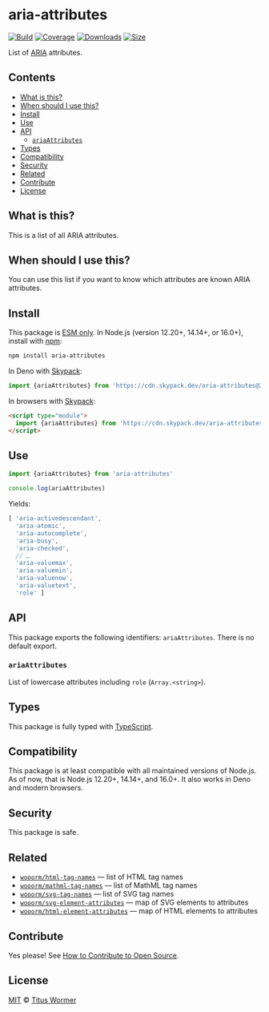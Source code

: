 # aria-attributes

[![Build][build-badge]][build]
[![Coverage][coverage-badge]][coverage]
[![Downloads][downloads-badge]][downloads]
[![Size][size-badge]][size]

List of [ARIA][spec] attributes.

## Contents

*   [What is this?](#what-is-this)
*   [When should I use this?](#when-should-i-use-this)
*   [Install](#install)
*   [Use](#use)
*   [API](#api)
    *   [`ariaAttributes`](#ariaattributes)
*   [Types](#types)
*   [Compatibility](#compatibility)
*   [Security](#security)
*   [Related](#related)
*   [Contribute](#contribute)
*   [License](#license)

## What is this?

This is a list of all ARIA attributes.

## When should I use this?

You can use this list if you want to know which attributes are known ARIA
attributes.

## Install

This package is [ESM only][esm].
In Node.js (version 12.20+, 14.14+, or 16.0+), install with [npm][]:

```sh
npm install aria-attributes
```

In Deno with [Skypack][]:

```js
import {ariaAttributes} from 'https://cdn.skypack.dev/aria-attributes@2?dts'
```

In browsers with [Skypack][]:

```html
<script type="module">
  import {ariaAttributes} from 'https://cdn.skypack.dev/aria-attributes@2?min'
</script>
```

## Use

```js
import {ariaAttributes} from 'aria-attributes'

console.log(ariaAttributes)
```

Yields:

```js
[ 'aria-activedescendant',
  'aria-atomic',
  'aria-autocomplete',
  'aria-busy',
  'aria-checked',
  // …
  'aria-valuemax',
  'aria-valuemin',
  'aria-valuenow',
  'aria-valuetext',
  'role' ]
```

## API

This package exports the following identifiers: `ariaAttributes`.
There is no default export.

### `ariaAttributes`

List of lowercase attributes including `role` (`Array.<string>`).

## Types

This package is fully typed with [TypeScript][].

## Compatibility

This package is at least compatible with all maintained versions of Node.js.
As of now, that is Node.js 12.20+, 14.14+, and 16.0+.
It also works in Deno and modern browsers.

## Security

This package is safe.

## Related

*   [`wooorm/html-tag-names`](https://github.com/wooorm/html-tag-names)
    — list of HTML tag names
*   [`wooorm/mathml-tag-names`](https://github.com/wooorm/mathml-tag-names)
    — list of MathML tag names
*   [`wooorm/svg-tag-names`](https://github.com/wooorm/svg-tag-names)
    — list of SVG tag names
*   [`wooorm/svg-element-attributes`](https://github.com/wooorm/svg-element-attributes)
    — map of SVG elements to attributes
*   [`wooorm/html-element-attributes`](https://github.com/wooorm/html-element-attributes)
    — map of HTML elements to attributes

## Contribute

Yes please!
See [How to Contribute to Open Source][contribute].

## License

[MIT][license] © [Titus Wormer][author]

<!-- Definitions -->

[build-badge]: https://github.com/wooorm/aria-attributes/workflows/main/badge.svg

[build]: https://github.com/wooorm/aria-attributes/actions

[coverage-badge]: https://img.shields.io/codecov/c/github/wooorm/aria-attributes.svg

[coverage]: https://codecov.io/github/wooorm/aria-attributes

[downloads-badge]: https://img.shields.io/npm/dm/aria-attributes.svg

[downloads]: https://www.npmjs.com/package/aria-attributes

[size-badge]: https://img.shields.io/bundlephobia/minzip/aria-attributes.svg

[size]: https://bundlephobia.com/result?p=aria-attributes

[npm]: https://docs.npmjs.com/cli/install

[skypack]: https://www.skypack.dev

[license]: license

[author]: https://wooorm.com

[esm]: https://gist.github.com/sindresorhus/a39789f98801d908bbc7ff3ecc99d99c

[typescript]: https://www.typescriptlang.org

[contribute]: https://opensource.guide/how-to-contribute/

[spec]: https://www.w3.org/TR/wai-aria/

